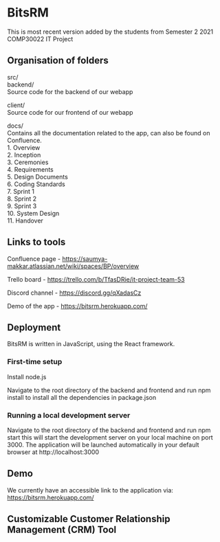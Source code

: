 # BitsRM
This is most recent version added by the students from Semester 2 2021 COMP30022 IT Project 

## Organisation of folders
src/  
backend/  
Source code for the backend of our webapp  

client/  
Source code for our frontend of our webapp  

docs/    
Contains all the documentation related to the app, can also be found on Confluence.  
    1.	Overview  
    2.	Inception   
    3.	Ceremonies  
    4.	Requirements  
    5.  Design Documents  
    6.	Coding Standards   
    7.	Sprint 1   
    8.	Sprint 2  
    9.	Sprint 3  
    10.	System Design  
    11. Handover  

## Links to tools
Confluence page - https://saumya-makkar.atlassian.net/wiki/spaces/BP/overview

Trello board - https://trello.com/b/TfasDRie/it-project-team-53

Discord channel - https://discord.gg/qXadasCz

Demo of the app - https://bitsrm.herokuapp.com/  


## Deployment
BitsRM is written in JavaScript, using the React framework.

### First-time setup
Install node.js 

Navigate to the root directory of the backend and frontend and run npm install to install all the dependencies in package.json

### Running a local development server

Navigate to the root directory of the backend and frontend and run npm start
this will start the development server on your local machine on port 3000.
The application will be launched automatically in your default browser at http://localhost:3000

## Demo
We currently have an accessible link to the application via: https://bitsrm.herokuapp.com/  

## Customizable Customer Relationship Management (CRM) Tool
